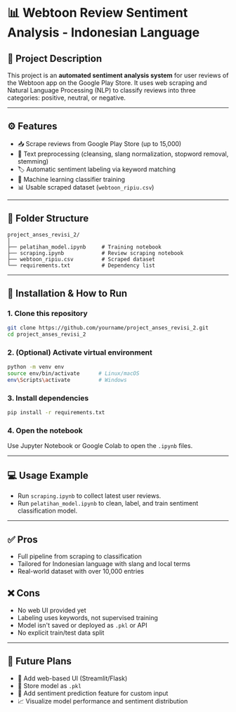 # 📊 Webtoon Review Sentiment Analysis - Indonesian Language

## 📌 Project Description
This project is an **automated sentiment analysis system** for user reviews of the Webtoon app on the Google Play Store. It uses web scraping and Natural Language Processing (NLP) to classify reviews into three categories: positive, neutral, or negative.

---

## ⚙️ Features
- 📥 Scrape reviews from Google Play Store (up to 15,000)
- 🧹 Text preprocessing (cleansing, slang normalization, stopword removal, stemming)
- 🏷️ Automatic sentiment labeling via keyword matching
- 🧠 Machine learning classifier training
- 📊 Usable scraped dataset (`webtoon_ripiu.csv`)

---

## 🧱 Folder Structure
```
project_anses_revisi_2/
│
├── pelatihan_model.ipynb     # Training notebook
├── scraping.ipynb            # Review scraping notebook
├── webtoon_ripiu.csv         # Scraped dataset
└── requirements.txt          # Dependency list
```

---

## 🧪 Installation & How to Run

### 1. Clone this repository
```bash
git clone https://github.com/yourname/project_anses_revisi_2.git
cd project_anses_revisi_2
```

### 2. (Optional) Activate virtual environment
```bash
python -m venv env
source env/bin/activate      # Linux/macOS
env\Scripts\activate         # Windows
```

### 3. Install dependencies
```bash
pip install -r requirements.txt
```

### 4. Open the notebook
Use Jupyter Notebook or Google Colab to open the `.ipynb` files.

---

## 💻 Usage Example
- Run `scraping.ipynb` to collect latest user reviews.
- Run `pelatihan_model.ipynb` to clean, label, and train sentiment classification model.

---

## ✅ Pros
- Full pipeline from scraping to classification
- Tailored for Indonesian language with slang and local terms
- Real-world dataset with over 10,000 entries

## ❌ Cons
- No web UI provided yet
- Labeling uses keywords, not supervised training
- Model isn't saved or deployed as `.pkl` or API
- No explicit train/test data split

---

## 🚀 Future Plans
- 🔧 Add web-based UI (Streamlit/Flask)
- 💾 Store model as `.pkl`
- 🔮 Add sentiment prediction feature for custom input
- 📈 Visualize model performance and sentiment distribution
